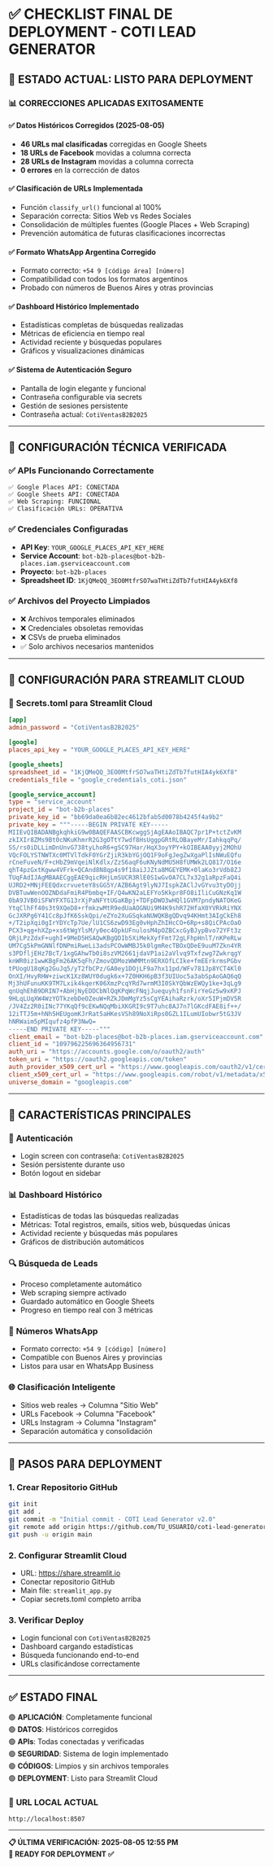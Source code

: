 # ✅ CHECKLIST FINAL DE DEPLOYMENT - COTI LEAD GENERATOR

## 🎯 ESTADO ACTUAL: LISTO PARA DEPLOYMENT

### 📊 **CORRECCIONES APLICADAS EXITOSAMENTE**

#### ✅ **Datos Históricos Corregidos (2025-08-05)**
- **46 URLs mal clasificadas** corregidas en Google Sheets
- **18 URLs de Facebook** movidas a columna correcta  
- **28 URLs de Instagram** movidas a columna correcta
- **0 errores** en la corrección de datos

#### ✅ **Clasificación de URLs Implementada**
- Función `classify_url()` funcional al 100%
- Separación correcta: Sitios Web vs Redes Sociales
- Consolidación de múltiples fuentes (Google Places + Web Scraping)
- Prevención automática de futuras clasificaciones incorrectas

#### ✅ **Formato WhatsApp Argentina Corregido**
- Formato correcto: `+54 9 [código área] [número]`
- Compatibilidad con todos los formatos argentinos
- Probado con números de Buenos Aires y otras provincias

#### ✅ **Dashboard Histórico Implementado**
- Estadísticas completas de búsquedas realizadas
- Métricas de eficiencia en tiempo real
- Actividad reciente y búsquedas populares
- Gráficos y visualizaciones dinámicas

#### ✅ **Sistema de Autenticación Seguro**
- Pantalla de login elegante y funcional
- Contraseña configurable via secrets
- Gestión de sesiones persistente
- Contraseña actual: `CotiVentasB2B2025`

---

## 🔧 **CONFIGURACIÓN TÉCNICA VERIFICADA**

### ✅ **APIs Funcionando Correctamente**
```
✅ Google Places API: CONECTADA
✅ Google Sheets API: CONECTADA  
✅ Web Scraping: FUNCIONAL
✅ Clasificación URLs: OPERATIVA
```

### ✅ **Credenciales Configuradas**
- **API Key**: `YOUR_GOOGLE_PLACES_API_KEY_HERE`
- **Service Account**: `bot-b2b-places@bot-b2b-places.iam.gserviceaccount.com`
- **Proyecto**: `bot-b2b-places`
- **Spreadsheet ID**: `1KjQMeQQ_3EO0MtfrSO7waTHtiZdTb7futHIA4yk6Xf8`

### ✅ **Archivos del Proyecto Limpiados**
- ❌ Archivos temporales eliminados
- ❌ Credenciales obsoletas removidas  
- ❌ CSVs de prueba eliminados
- ✅ Solo archivos necesarios mantenidos

---

## 🚀 **CONFIGURACIÓN PARA STREAMLIT CLOUD**

### 📝 **Secrets.toml para Streamlit Cloud**
```toml
[app]
admin_password = "CotiVentasB2B2025"

[google]
places_api_key = "YOUR_GOOGLE_PLACES_API_KEY_HERE"

[google_sheets]
spreadsheet_id = "1KjQMeQQ_3EO0MtfrSO7waTHtiZdTb7futHIA4yk6Xf8"
credentials_file = "google_credentials_coti.json"

[google_service_account]
type = "service_account"
project_id = "bot-b2b-places"
private_key_id = "bb69da0ea6b82ec4612bfab5d0078b4245f4a9b2"
private_key = """-----BEGIN PRIVATE KEY-----
MIIEvQIBADANBgkqhkiG9w0BAQEFAASCBKcwggSjAgEAAoIBAQC7pr1P+tctZvKM
zkIXIr8ZMs9Bt0cNKuKhmrR2G3gOTtY7wdf8HsUggpGRtRLOBayeMr/IahkqqPq/
SS/rs0iDLLimDnUnvG738tyLhoR6+gSC97Har/HqX3oyYPY+kOIBEAA0yyj2MOhU
VQcFOLYSTNWTXc0MTVlTdkF0YGrZjiR3kbYGjOQ1F9oFgJegZwXgaPlIsNWuEQfu
rCneFuveN/F+cHbZ9mVqeiNlKdlx/ZzS6aqF6uKNyNdMU5H8fUMWk2LQ817/O16e
qhT4pzGxtKgww4VFrk+QCAnd8N8qp4s9f18aiJJZta8MGEYEMK+0laKo3rVdb8ZJ
TUqFAdIJAgMBAAECggEAE9qicRHjLmSUCR3RlE0S1wGvOA7CL7x32g1aRpzFaQ4i
UJRD2+MNjFEEQdxcrvueteY8sGG5Y/AZB6Agt9lyNJ7IspkZAClJvGYvu3tyDOjj
DVBTuwWenOOZNDdaFmiR4Pbmbq+IF/Q4wKN2aLEFYo5Kkpr8FO8iIliCuGNzKq1W
0bA9JVB0iSFWYFXTG13rXjPaNFYtUGaKBpj+TDFpDWO3wHQl1GVM7pndyNATOKeG
YtqClhFf40s3t9XQeD8+rfmkzwMtR9edUaAOGNUi9M4K9shR72HfaX0YVRkRiYNX
GcJXRPg6Y41Cc8pJfK6SskQpi/eZYo2XuGSqkaNUWQKBgQDvq94KHmt3AIgCkEh8
+/T2ipXqi0gIrYDYcTp7Ue/lU1CS6zwD93Eg0vHphZhIHcCO+6Rp+s8QiCPAcOaO
PCX3+qg+hXZp+xs6tWgYlsM/y0ec4OpkUFnulosM4pOZBCxcGyBJypBvo72YFt3z
QRjLPzZdxF+ughI+9MeD5HSAQwKBgQDIb5XiMekXyfFmt72gLFhpHnlT/nKPeRLw
UM7Cg5kPmGNNlfDNPmiRweLi3adsPCOwWMBJ5k0lgmRecTBOxQDeE9uuM7Zkn4YR
s3PDfljEHz7BcT/1xgGAhwTb0i8szVM2661jdaVP1ai2aVlvq9Txfzwg7ZwkrqgY
knWR0iz1wwKBgFm26AK5qFh/ZmovQDMozWWMMtn9ERXOfLCIke+fmEErkrmsPGbv
tPUogU18qKg2GuJq5/yT2fbCPz/GA0ey1DOjLF9a7hx11pd/WFv781Jp8YCT4Kl0
OnXI/HvyRHW+ziwcK1Xz8WUY0dugk6x+7Z0HKH6pB3f3UIUoc5a3abSpAoGAQ6qQ
Mj3hUFunuKK9TM7Lxik4kqerK06XmzPcqYRd7wrmM3I0SkYQbWzEWQy1ke+3qLg9
qnUqhEhB9DRIN7+AbHjNyEDDCbNlQqKPqWcFNqjJuequyh1fsnFirYeGz5w9xKPJ
9HLqLUqXW4WzYOTkzebDeOZeuW+RZkJDmMgYz5sCgYEAihaRzrk/oXr5IPjmDV5R
/JV4Zz2R0iINc77YKqQf9cEKwNQqMbiXKGRI9c9T7uhc8AJ7n7lGKcdFAE8if++/
12iTTJ5m+hNh5HEUgomKJrRat5aHKesVSh89NoXiRps0GZL1ILumUIobwr5tG3JV
hNRWaim5pMIqufz4pfP3NwQ=
-----END PRIVATE KEY-----"""
client_email = "bot-b2b-places@bot-b2b-places.iam.gserviceaccount.com"
client_id = "109796225696364956731"
auth_uri = "https://accounts.google.com/o/oauth2/auth"
token_uri = "https://oauth2.googleapis.com/token"
auth_provider_x509_cert_url = "https://www.googleapis.com/oauth2/v1/certs"
client_x509_cert_url = "https://www.googleapis.com/robot/v1/metadata/x509/bot-b2b-places%40bot-b2b-places.iam.gserviceaccount.com"
universe_domain = "googleapis.com"
```

---

## 🎨 **CARACTERÍSTICAS PRINCIPALES**

### 🔐 **Autenticación**
- Login screen con contraseña: `CotiVentasB2B2025`
- Sesión persistente durante uso
- Botón logout en sidebar

### 📊 **Dashboard Histórico**
- Estadísticas de todas las búsquedas realizadas
- Métricas: Total registros, emails, sitios web, búsquedas únicas
- Actividad reciente y búsquedas más populares
- Gráficos de distribución automáticos

### 🔍 **Búsqueda de Leads**
- Proceso completamente automático
- Web scraping siempre activado
- Guardado automático en Google Sheets
- Progreso en tiempo real con 3 métricas

### 📱 **Números WhatsApp**
- Formato correcto: `+54 9 [código] [número]`
- Compatible con Buenos Aires y provincias
- Listos para usar en WhatsApp Business

### 🌐 **Clasificación Inteligente**
- Sitios web reales → Columna "Sitio Web"
- URLs Facebook → Columna "Facebook"  
- URLs Instagram → Columna "Instagram"
- Separación automática y consolidación

---

## 🚀 **PASOS PARA DEPLOYMENT**

### 1. **Crear Repositorio GitHub**
```bash
git init
git add .
git commit -m "Initial commit - COTI Lead Generator v2.0"
git remote add origin https://github.com/TU_USUARIO/coti-lead-generator.git
git push -u origin main
```

### 2. **Configurar Streamlit Cloud**
- URL: https://share.streamlit.io
- Conectar repositorio GitHub
- Main file: `streamlit_app.py`
- Copiar secrets.toml completo arriba

### 3. **Verificar Deploy**
- Login funcional con `CotiVentasB2B2025`
- Dashboard cargando estadísticas
- Búsqueda funcionando end-to-end
- URLs clasificándose correctamente

---

## ✅ **ESTADO FINAL**

🟢 **APLICACIÓN**: Completamente funcional  
🟢 **DATOS**: Históricos corregidos  
🟢 **APIs**: Todas conectadas y verificadas  
🟢 **SEGURIDAD**: Sistema de login implementado  
🟢 **CÓDIGOS**: Limpios y sin archivos temporales  
🟢 **DEPLOYMENT**: Listo para Streamlit Cloud  

### 🎯 **URL LOCAL ACTUAL**
```
http://localhost:8507
```

---

**📋 ÚLTIMA VERIFICACIÓN: 2025-08-05 12:55 PM**  
**🚀 READY FOR DEPLOYMENT ✅**